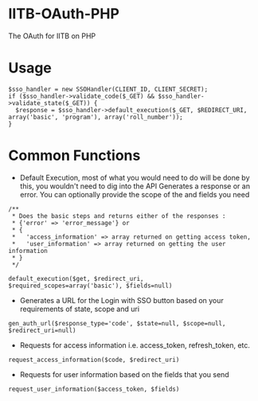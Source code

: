 # IITB-OAuth-PHP
The OAuth for IITB on PHP

# Usage

```
$sso_handler = new SSOHandler(CLIENT_ID, CLIENT_SECRET);
if ($sso_handler->validate_code($_GET) && $sso_handler->validate_state($_GET)) {
  $response = $sso_handler->default_execution($_GET, $REDIRECT_URI, array('basic', 'program'), array('roll_number'));
}
```

# Common Functions

* Default Execution, most of what you would need to do will be done by this, you wouldn't need to dig into the API
Generates a response or an error. You can optionally provide the scope of the and fields you need
```
/**
 * Does the basic steps and returns either of the responses :
 * {'error' => 'error_message'} or
 * {
 *   'access_information' => array returned on getting access token,
 *   'user_information' => array returned on getting the user information
 * }
 */

default_execution($get, $redirect_uri, $required_scopes=array('basic'), $fields=null)
```


* Generates a URL for the Login with SSO button based on your requirements of state, scope and uri
```
gen_auth_url($response_type='code', $state=null, $scope=null, $redirect_uri=null)
```

* Requests for access information i.e. access_token, refresh_token, etc.
```
request_access_information($code, $redirect_uri)
```

* Requests for user information based on the fields that you send
```
request_user_information($access_token, $fields)
```
